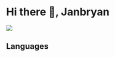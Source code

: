 # Hi there 👋, Janbryan




![](https://komarev.com/ghpvc/?username=janbryan26&color=lightgrey)





## Languages
[](https://img.shields.io/badge/Python-3776AB?style=for-the-badge&logo=python&logoColor=whit)
